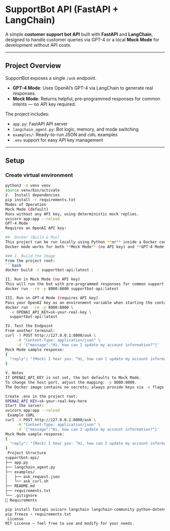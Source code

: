 # SupportBot API (FastAPI + LangChain)

A simple **customer support bot API** built with **FastAPI** and **LangChain**, designed to handle customer queries via GPT-4 or a local **Mock Mode** for development without API costs.

---

##  Project Overview

SupportBot exposes a single `/ask` endpoint. 
- **GPT-4 Mode**: Uses OpenAI’s GPT-4 via LangChain to generate real responses. 
- **Mock Mode**: Returns helpful, pre-programmed responses for common intents — no API key required. 

The project includes:
- `app.py`: FastAPI API server 
- `langchain_agent.py`: Bot logic, memory, and mode switching 
- `examples/`: Ready-to-run JSON and `cURL` examples 
- `.env` support for easy API key management 

---

##  Setup

###  Create virtual environment
```bash
python3 -m venv venv
source venv/bin/activate
2.  Install dependencies
pip install -r requirements.txt
Modes of Operation
Mock Mode (default)
Runs without any API key, using deterministic mock replies.
uvicorn app:app --reload
GPT-4 Mode
Requires an OpenAI API key:

##  Docker (Build & Run)
This project can be run locally using Python **or** inside a Docker container.  
Docker mode works for both **Mock Mode** (no API key) and **GPT-4 Mode** (requires API key).

### I. Build the Image
From the project root:
```bash
docker build -t supportbot-api:latest .

II. Run in Mock Mode (no API key)
This will run the bot with pre-programmed responses for common support intents.
docker run --rm -p 8000:8000 supportbot-api:latest

III. Run in GPT-4 Mode (requires API key)
Pass your OpenAI key as an environment variable when starting the container:
docker run --rm -p 8000:8000 \
  -e OPENAI_API_KEY=sk-your-real-key \
  supportbot-api:latest

IV. Test the Endpoint
From another terminal:
curl -X POST http://127.0.0.1:8000/ask \
     -H "Content-Type: application/json" \
     -d '{"message":"Hi, how can I update my account information?"}'
Mock Mode sample response:
{
  "reply": "(Mock) I hear you: “Hi, how can I update my account information?”. Tell me a bit more and I’ll point you to the right steps."
}

V. Notes
If OPENAI_API_KEY is not set, the bot defaults to Mock Mode.
To change the host port, adjust the mapping: -p 8080:8000.
The Docker image contains no secrets; always provide keys via -e flags or your orchestrator’s secret manager.

Create .env in the project root:
OPENAI_API_KEY=sk-your-real-key-here
Start the server:
uvicorn app:app --reload
 Example cURL
curl -X POST http://127.0.0.1:8000/ask \
     -H "Content-Type: application/json" \
     -d '{"message":"Hi, how can I update my account information?"}'
Mock Mode sample response:
{
  "reply": "(Mock) I hear you: “Hi, how can I update my account information?”. Tell me a bit more and I’ll point you to the right steps."
}
 Project Structure
supportbot-api/
├── app.py
├── langchain_agent.py
├── examples/
│   ├── ask_request.json
│   └── ask_curl.sh
├── README.md
├── requirements.txt
└── .gitignore
🧾 Requirements

pip install fastapi uvicorn langchain langchain-community python-dotenv openai
pip freeze > requirements.txt
 License
MIT License – feel free to use and modify for your needs.

